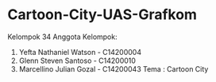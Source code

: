 # Cartoon-City-UAS-Grafkom
Kelompok 34
Anggota Kelompok:
1. Yefta Nathaniel Watson - C14200004
2. Glenn Steven Santoso - C14200010
3. Marcellino Julian Gozal - C14200043
Tema : Cartoon City
